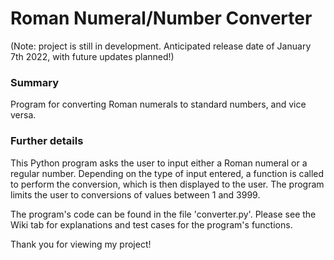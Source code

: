 # Roman Numeral/Number Converter

(Note: project is still in development. Anticipated release date of January 7th 2022, with future updates planned!)

### Summary
Program for converting Roman numerals to standard numbers, and vice versa.

### Further details

This Python program asks the user to input either a Roman numeral or a regular number. Depending on the type of input entered, a function is called to perform the conversion, which is then displayed to the user. The program limits the user to conversions of values between 1 and 3999.

The program's code can be found in the file 'converter.py'. Please see the Wiki tab for explanations and test cases for the program's functions.

Thank you for viewing my project!
